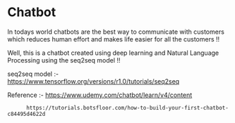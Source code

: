 # Chatbot

In todays world chatbots are the best way to communicate with customers which reduces human effort and makes life easier for all the
customers !!

Well, this is a chatbot created using deep learning and Natural Language Processing using the seq2seq model !!

seq2seq model :- 
          https://www.tensorflow.org/versions/r1.0/tutorials/seq2seq

Reference :-
          https://www.udemy.com/chatbot/learn/v4/content
          
          
          https://tutorials.botsfloor.com/how-to-build-your-first-chatbot-c84495d4622d
